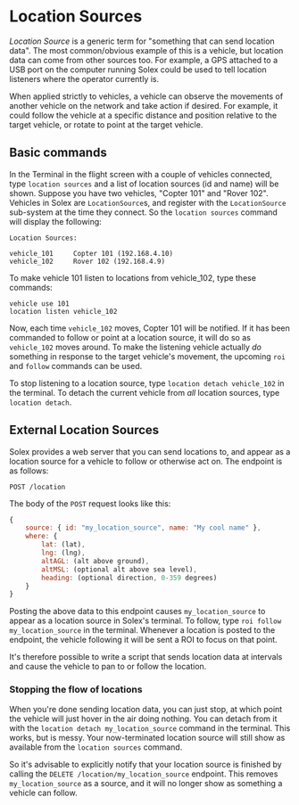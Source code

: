 # Location Sources

_Location Source_ is a generic term for "something that can send location data". The most common/obvious example of this is a vehicle, but location data
can come from other sources too. For example, a GPS attached to a USB port on the computer running Solex could be used to tell location listeners where the operator currently is. 

When applied strictly to vehicles, a vehicle can observe the movements of another vehicle on the network and take action if desired. For example, it could follow the vehicle at a specific distance and position relative to the target vehicle, or rotate to point at the target vehicle.

## Basic commands

In the Terminal in the flight screen with a couple of vehicles connected, type `location sources` and a list of location sources (id and name) will be shown.
Suppose you have two vehicles, "Copter 101" and "Rover 102". Vehicles in Solex are `LocationSource`s, and register with the `LocationSource` sub-system at the time they connect. So the `location sources` command will display the following:

```
Location Sources:

vehicle_101		Copter 101 (192.168.4.10)
vehicle_102		Rover 102 (192.168.4.9)
```

To make vehicle 101 listen to locations from vehicle_102, type these commands:

```
vehicle use 101
location listen vehicle_102
```

Now, each time `vehicle_102` moves, Copter 101 will be notified. If it has been commanded to follow or point at a location source, it will do so as `vehicle_102` moves around. To make the listening vehicle actually _do_ something in response to the target vehicle's movement, the upcoming `roi` and `follow` commands can be used.

To stop listening to a location source, type `location detach vehicle_102` in the terminal. To detach the current vehicle from _all_ location sources, type `location detach`.


## External Location Sources

Solex provides a web server that you can send locations to, and appear as a location source for a vehicle to follow or otherwise act on. The endpoint is as follows: 

```
POST /location
```

The body of the `POST` request looks like this:

```javascript
{
	source: { id: "my_location_source", name: "My cool name" },
	where: {
		lat: (lat),
		lng: (lng),
		altAGL: (alt above ground),
		altMSL: (optional alt above sea level),
		heading: (optional direction, 0-359 degrees)
	}
}
```

Posting the above data to this endpoint causes `my_location_source` to appear as a location source in Solex's terminal. To follow, type `roi follow my_location_source` in the terminal. Whenever a location is posted to the endpoint, the vehicle following it will be sent a ROI to focus on that point.

It's therefore possible to write a script that sends location data at intervals and cause the vehicle to pan to or follow the location.

### Stopping the flow of locations

When you're done sending location data, you can just stop, at which point the vehicle will just hover in the air doing nothing. You can detach from it
with the `location detach my_location_source` command in the terminal. This works, but is messy. Your now-terminated location source will still show as available from the `location sources` command.

So it's advisable to explicitly notify that your location source is finished by calling the `DELETE /location/my_location_source` endpoint. This removes `my_location_source` as a source, and it will no longer show as something a vehicle can follow.

